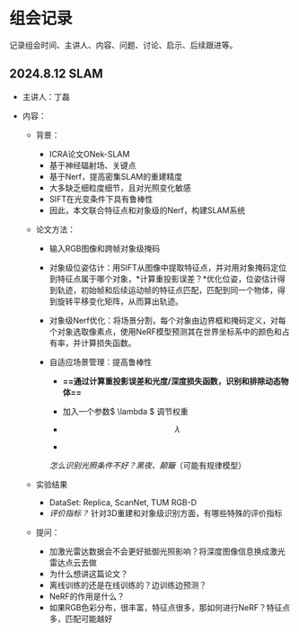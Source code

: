 # 组会记录

记录组会时间、主讲人、内容、问题、讨论、启示、后续跟进等。

## 2024.8.12 SLAM 

- 主讲人：丁磊

- 内容：

  - 背景：

    - ICRA论文ONek-SLAM 
    - 基于神经辐射场、关键点
    - 基于Nerf，提高密集SLAM的重建精度
    - 大多缺乏细粒度细节，且对光照变化敏感
    - SIFT在光变条件下具有鲁棒性
    - 因此，本文联合特征点和对象级的Nerf，构建SLAM系统

  - 论文方法：

    - 输入RGB图像和跨帧对象级掩码

    - 对象级位姿估计：用SIFT从图像中提取特征点，并对用对象掩码定位到特征点属于哪个对象，*计算重投影误差？*优化位姿，位姿估计得到轨迹，初始帧和后续运动帧的特征点匹配，匹配到同一个物体，得到旋转平移变化矩阵，从而算出轨迹。

    - 对象级Nerf优化：将场景分割，每个对象由边界框和掩码定义，对每个对象选取像素点，使用NeRF模型预测其在世界坐标系中的颜色和占有率，并计算损失函数。

    - 自适应场景管理：提高鲁棒性

      - **==通过计算重投影误差和光度/深度损失函数，识别和排除动态物体==**

      - 加入一个参数$ \lambda $ 调节权重

      - $$
        \lambda
        $$

      - 

        *怎么识别光照条件不好？黑夜、颠簸*（可能有规律模型）

  - 实验结果

    - DataSet: Replica, ScanNet, TUM RGB-D
    - *评价指标？* 针对3D重建和对象级识别方面，有哪些特殊的评价指标

  - 提问：
    - 加激光雷达数据会不会更好抵御光照影响？将深度图像信息换成激光雷达点云去做
    - 为什么想讲这篇论文？
    - 离线训练的还是在线训练的？边训练边预测？
    - NeRF的作用是什么？
    - 如果RGB色彩分布，很丰富，特征点很多，那如何进行NeRF？特征点多，匹配可能越好